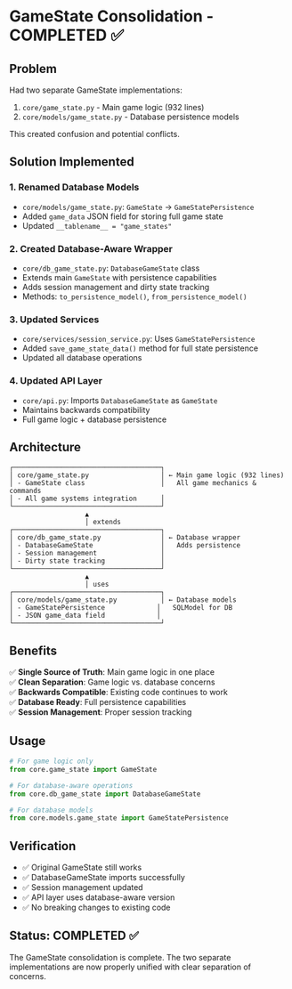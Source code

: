 # GameState Consolidation - COMPLETED ✅

## Problem
Had two separate GameState implementations:
1. `core/game_state.py` - Main game logic (932 lines)
2. `core/models/game_state.py` - Database persistence models

This created confusion and potential conflicts.

## Solution Implemented

### 1. Renamed Database Models
- `core/models/game_state.py`: `GameState` → `GameStatePersistence`
- Added `game_data` JSON field for storing full game state
- Updated `__tablename__ = "game_states"`

### 2. Created Database-Aware Wrapper
- `core/db_game_state.py`: `DatabaseGameState` class
- Extends main `GameState` with persistence capabilities
- Adds session management and dirty state tracking
- Methods: `to_persistence_model()`, `from_persistence_model()`

### 3. Updated Services
- `core/services/session_service.py`: Uses `GameStatePersistence`
- Added `save_game_state_data()` method for full state persistence
- Updated all database operations

### 4. Updated API Layer
- `core/api.py`: Imports `DatabaseGameState` as `GameState`
- Maintains backwards compatibility
- Full game logic + database persistence

## Architecture

```
┌─────────────────────────────────────┐
│ core/game_state.py                  │ ← Main game logic (932 lines)
│ - GameState class                   │   All game mechanics & commands
│ - All game systems integration      │
└─────────────────────────────────────┘
                   ▲
                   │ extends
┌─────────────────────────────────────┐
│ core/db_game_state.py               │ ← Database wrapper
│ - DatabaseGameState                 │   Adds persistence
│ - Session management                │
│ - Dirty state tracking              │
└─────────────────────────────────────┘
                   ▲
                   │ uses
┌─────────────────────────────────────┐
│ core/models/game_state.py           │ ← Database models
│ - GameStatePersistence             │   SQLModel for DB
│ - JSON game_data field             │
└─────────────────────────────────────┘
```

## Benefits

✅ **Single Source of Truth**: Main game logic in one place  
✅ **Clean Separation**: Game logic vs. database concerns  
✅ **Backwards Compatible**: Existing code continues to work  
✅ **Database Ready**: Full persistence capabilities  
✅ **Session Management**: Proper session tracking  

## Usage

```python
# For game logic only
from core.game_state import GameState

# For database-aware operations  
from core.db_game_state import DatabaseGameState

# For database models
from core.models.game_state import GameStatePersistence
```

## Verification

- ✅ Original GameState still works
- ✅ DatabaseGameState imports successfully  
- ✅ Session management updated
- ✅ API layer uses database-aware version
- ✅ No breaking changes to existing code

## Status: COMPLETED ✅

The GameState consolidation is complete. The two separate implementations are now properly unified with clear separation of concerns.
